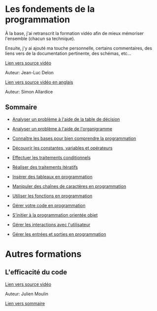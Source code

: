 # Les fondements de la programmation

À la base, j'ai retranscrit la formation vidéo afin de mieux mémoriser l'ensemble (chacun sa technique).

Ensuite, j'y ai ajouté ma touche personnelle, certains commentaires, des liens vers de la documentation pertinente, des schémas, etc...

[Lien vers source vidéo](https://www.linkedin.com/learning/les-fondements-de-la-programmation)

Auteur: Jean-Luc Delon

[Lien vers source vidéo en anglais](https://www.lynda.com/JavaScript-tutorials/Foundations-of-Programming-Fundamentals/83603-2.html)

Auteur: Simon Allardice

## Sommaire

- [Analyser un problème à l'aide de la table de décision](analyse.md#analyser-un-problème-à-laide-de-la-table-de-décision)

- [Analyser un problème à l'aide de l'organigramme](analyse.md#analyser-un-problème-à-laide-de-lorganigramme)

- [Connaître les bases pour bien comprendre la programmation](bases.md)

- [Découvrir les constantes, variables et opérateurs](variables.md)

- [Effectuer les traitements conditionnels](conditions.md)

- [Réaliser des traitements itératifs](boucle.md)

- [Insérer des tableaux en programmation](tableau.md)

- [Manipuler des chaînes de caractères en programmation](string.md)

- [Utiliser les fonctions en programmation](fonctions.md)

- [Gérer votre code en programmation](gerer-code.md)

- [S'initier à la programmation orientée objet](poo.md)

- [Gérer les interactions avec l'utilisateur](gerer-utilisateur.md)

- [Gérer les entrées et sorties en programmation](in-out.md)





# Autres formations

## L'efficacité du code

[Lien vers source vidéo](https://www.linkedin.com/learning/les-fondements-de-la-programmation-l-efficacite-du-code)

Auteur: Julien Moulin

[Lien vers sommaire](./autres-cours/efficacite.md)

